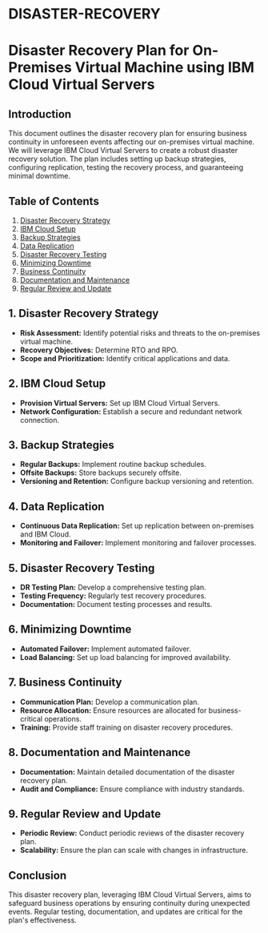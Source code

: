 # DISASTER-RECOVERY
# Disaster Recovery Plan for On-Premises Virtual Machine using IBM Cloud Virtual Servers

## Introduction
This document outlines the disaster recovery plan for ensuring business continuity in unforeseen events affecting our on-premises virtual machine. We will leverage IBM Cloud Virtual Servers to create a robust disaster recovery solution. The plan includes setting up backup strategies, configuring replication, testing the recovery process, and guaranteeing minimal downtime.

## Table of Contents
1. [Disaster Recovery Strategy](#disaster-recovery-strategy)
2. [IBM Cloud Setup](#ibm-cloud-setup)
3. [Backup Strategies](#backup-strategies)
4. [Data Replication](#data-replication)
5. [Disaster Recovery Testing](#disaster-recovery-testing)
6. [Minimizing Downtime](#minimizing-downtime)
7. [Business Continuity](#business-continuity)
8. [Documentation and Maintenance](#documentation-and-maintenance)
9. [Regular Review and Update](#regular-review-and-update)

## 1. Disaster Recovery Strategy
- **Risk Assessment:** Identify potential risks and threats to the on-premises virtual machine.
- **Recovery Objectives:** Determine RTO and RPO.
- **Scope and Prioritization:** Identify critical applications and data.

## 2. IBM Cloud Setup
- **Provision Virtual Servers:** Set up IBM Cloud Virtual Servers.
- **Network Configuration:** Establish a secure and redundant network connection.

## 3. Backup Strategies
- **Regular Backups:** Implement routine backup schedules.
- **Offsite Backups:** Store backups securely offsite.
- **Versioning and Retention:** Configure backup versioning and retention.

## 4. Data Replication
- **Continuous Data Replication:** Set up replication between on-premises and IBM Cloud.
- **Monitoring and Failover:** Implement monitoring and failover processes.

## 5. Disaster Recovery Testing
- **DR Testing Plan:** Develop a comprehensive testing plan.
- **Testing Frequency:** Regularly test recovery procedures.
- **Documentation:** Document testing processes and results.

## 6. Minimizing Downtime
- **Automated Failover:** Implement automated failover.
- **Load Balancing:** Set up load balancing for improved availability.

## 7. Business Continuity
- **Communication Plan:** Develop a communication plan.
- **Resource Allocation:** Ensure resources are allocated for business-critical operations.
- **Training:** Provide staff training on disaster recovery procedures.

## 8. Documentation and Maintenance
- **Documentation:** Maintain detailed documentation of the disaster recovery plan.
- **Audit and Compliance:** Ensure compliance with industry standards.

## 9. Regular Review and Update
- **Periodic Review:** Conduct periodic reviews of the disaster recovery plan.
- **Scalability:** Ensure the plan can scale with changes in infrastructure.

## Conclusion
This disaster recovery plan, leveraging IBM Cloud Virtual Servers, aims to safeguard business operations by ensuring continuity during unexpected events. Regular testing, documentation, and updates are critical for the plan's effectiveness.
